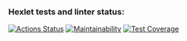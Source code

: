 ### Hexlet tests and linter status:
[![Actions Status](https://github.com/asidowner/java-project-72/actions/workflows/hexlet-check.yml/badge.svg)](https://github.com/asidowner/java-project-72/actions)
[![Maintainability](https://api.codeclimate.com/v1/badges/fcfbfac58695f2eb337a/maintainability)](https://codeclimate.com/github/asidowner/java-project-72/maintainability)
[![Test Coverage](https://api.codeclimate.com/v1/badges/fcfbfac58695f2eb337a/test_coverage)](https://codeclimate.com/github/asidowner/java-project-72/test_coverage)
